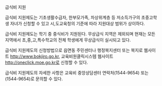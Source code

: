 급식비 지원

급식비 지원제도는 기초생활수급자, 한부모가족, 차상위계층 등 저소득가구의 초중고학생 자녀가 신청할 수 있고 시,도교육청의 기준에 따라 지원대상 범위가 상이하다.

급식비 지원제도는 학기 중 중식비가 지원된다. 무상급식 지역은 제외되며 현재는 모든 지역에서 초,중,고,특수학교의 전체 학생에게 무상급식이 실시되고 있다.

급식비 지원제도의 신청방법으로 읍면동 주민센터나 행정복지센터 또는 복지로 웹사이트 http://www.bokjiro.go.kr, 교육비원클릭시스템 웹사이트 http://oneclick.moe.go.kr로 신청할 수 있다.

급식비 지원제도의 자세한 사항은 교육비 중앙상담센터 연락처(1544-9654) 또는 (1544-9654)로 문의할 수 있다.